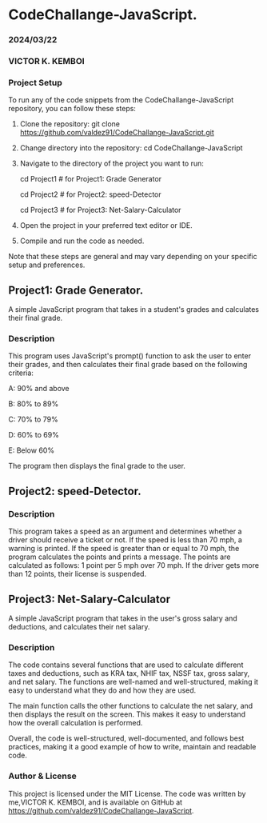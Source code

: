 # CodeChallange-JavaScript.

### 2024/03/22

### VICTOR K. KEMBOI

### Project Setup

To run any of the code snippets from the CodeChallange-JavaScript repository, you can follow these steps:

1.  Clone the repository:
    git clone https://github.com/valdez91/CodeChallange-JavaScript.git
2.  Change directory into the repository:
    cd CodeChallange-JavaScript
3.  Navigate to the directory of the project you want to run:

    cd Project1 # for Project1: Grade Generator

    cd Project2 # for Project2: speed-Detector

    cd Project3 # for Project3: Net-Salary-Calculator

4.  Open the project in your preferred text editor or IDE.
5.  Compile and run the code as needed.

Note that these steps are general and may vary depending on your specific setup and preferences.

## Project1: Grade Generator.

A simple JavaScript program that takes in a student's grades and calculates their final grade.

### Description

This program uses JavaScript's prompt() function to ask the user to enter their grades, and then calculates their final grade based on the following criteria:

A: 90% and above

B: 80% to 89%

C: 70% to 79%

D: 60% to 69%

E: Below 60%

The program then displays the final grade to the user.

## Project2: speed-Detector.

### Description

This program takes a speed as an argument and determines whether a driver should receive a ticket or not. If the speed is less than 70 mph, a warning is printed. If the speed is greater than or equal to 70 mph, the program calculates the points and prints a message. The points are calculated as follows: 1 point per 5 mph over 70 mph. If the driver gets more than 12 points, their license is suspended.

## Project3: Net-Salary-Calculator

A simple JavaScript program that takes in the user's gross salary and deductions, and calculates their net salary.

### Description

The code contains several functions that are used to calculate different taxes and deductions, such as KRA tax, NHIF tax, NSSF tax, gross salary, and net salary. The functions are well-named and well-structured, making it easy to understand what they do and how they are used.

The main function calls the other functions to calculate the net salary, and then displays the result on the screen. This makes it easy to understand how the overall calculation is performed.

Overall, the code is well-structured, well-documented, and follows best practices, making it a good example of how to write, maintain and readable code.

### Author & License

This project is licensed under the MIT License. The code was written by me,VICTOR K. KEMBOI, and is available on GitHub at https://github.com/valdez91/CodeChallange-JavaScript.
